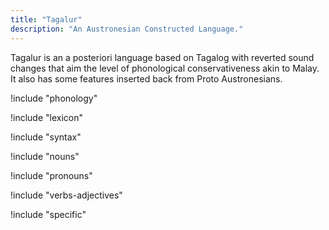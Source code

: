 ```yaml
---
title: "Tagalur"
description: "An Austronesian Constructed Language."
---
```


Tagalur is an a posteriori language based on Tagalog with reverted sound changes that aim the level of phonological conservativeness akin to Malay. It also has some features inserted back from Proto Austronesians.

!include "phonology"

!include "lexicon"

!include "syntax"

!include "nouns"

!include "pronouns"

!include "verbs-adjectives"

!include "specific"

